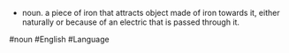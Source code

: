 - noun.
	a piece of iron that attracts object made of iron towards it, either naturally or because of an electric that is passed through it.

#noun  #English #Language 